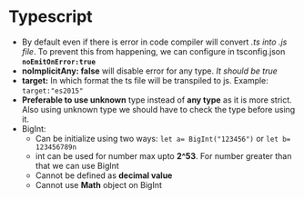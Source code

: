 # Typescript

- By default even if there is error in code compiler will convert *.ts into .js file*. To prevent this from happening, we can configure in tsconfig.json **```noEmitOnError:true```**
- **noImplicitAny: false** will disable error for any type. *It should be true*
- **target:** In which format the ts file will be transpiled to js. Example: ```target:"es2015"```
- **Preferable to use unknown** type instead of **any type** as it is more strict.
Also using unknown type we should have to check the type before using it.
- BigInt: 
    - Can be initialize using two ways: ```let a= BigInt("123456")``` or ```let b= 123456789n```
    - int can be used for number max upto **2^53**. For number greater than that we can use BigInt
    - Cannot be defined as **decimal value**
    - Cannot use **Math** object on BigInt